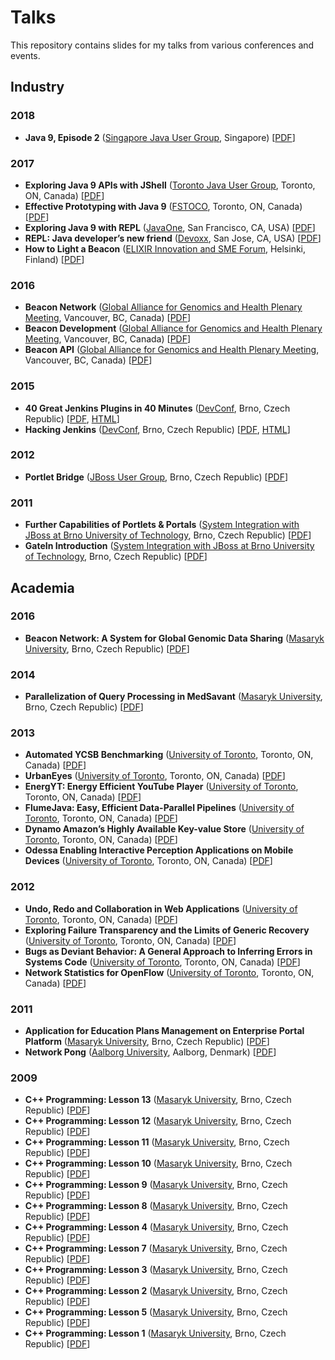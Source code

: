 # Talks

This repository contains slides for my talks from various conferences and events.

## Industry

### 2018
- **Java 9, Episode 2** ([Singapore Java User Group](https://www.meetup.com/singajug/), Singapore) [[PDF](2018-singajug-java-9-episode-2.pdf)]

### 2017
- **Exploring Java 9 APIs with JShell** ([Toronto Java User Group](http://www.tjug.ca/), Toronto, ON, Canada) [[PDF](2017-tjug-exploring-java-9-apis-with-jshell.pdf)]
- **Effective Prototyping with Java 9** ([FSTOCO](http://fsto.co/), Toronto, ON, Canada) [[PDF](2017-fstoco-effective-prototyping-with-java-9.pdf)]
- **Exploring Java 9 with REPL** ([JavaOne](https://www.oracle.com/javaone/), San Francisco, CA, USA) [[PDF](2017-javaone-exploring-java-9-with-repl.pdf)]
- **REPL: Java developer’s new friend** ([Devoxx](https://devoxx.us/), San Jose, CA, USA) [[PDF](2017-devoxx-repl-java-developers-new-friend.pdf)]
- **How to Light a Beacon** ([ELIXIR Innovation and SME Forum](https://www.elixir-europe.org/events/elixir-innovation-and-sme-forum-genomics-and-health-global-resources-local-innovation-0), Helsinki, Finland) [[PDF](2017-sme-how-to-light-a-beacon.pdf)]

### 2016
- **Beacon Network** ([Global Alliance for Genomics and Health Plenary Meeting](https://genomicsandhealth.org/), Vancouver, BC, Canada) [[PDF](2016-ga4gh-plenary-beacon-network.pdf)]
- **Beacon Development** ([Global Alliance for Genomics and Health Plenary Meeting](https://genomicsandhealth.org/), Vancouver, BC, Canada) [[PDF](2016-ga4gh-plenary-beacon-development.pdf)]
- **Beacon API** ([Global Alliance for Genomics and Health Plenary Meeting](https://genomicsandhealth.org/), Vancouver, BC, Canada) [[PDF](2016-ga4gh-plenary-beacon-api.pdf)]

### 2015
- **40 Great Jenkins Plugins in 40 Minutes** ([DevConf](https://devconf.cz/), Brno, Czech Republic) [[PDF](2015-devconf-40-great-jenkins-plugins-in-40-minutes.pdf), [HTML](http://mcupak.github.io/jenkins-plugins-talk/)]
- **Hacking Jenkins** ([DevConf](https://devconf.cz/), Brno, Czech Republic) [[PDF](2015-devconf-hacking-jenkins.pdf), [HTML](http://mcupak.github.io/hacking-jenkins-workshop/)]

### 2012
- **Portlet Bridge** ([JBoss User Group](https://developer.jboss.org/groups/JBUGcz), Brno, Czech Republic) [[PDF](2012-jbugcz-portletbridge.pdf)]

### 2011
- **Further Capabilities of Portlets & Portals** ([System Integration with JBoss at Brno University of Technology](https://developer.jboss.org/wiki/SystemovaIntegraceSJBossemPodzim2011), Brno, Czech Republic) [[PDF](2011-but-further-capabilities-of-portlets-and-portals.pdf)]
- **GateIn Introduction** ([System Integration with JBoss at Brno University of Technology](https://developer.jboss.org/wiki/SystemovaIntegraceSJBossemPodzim2011), Brno, Czech Republic) [[PDF](2011-but-gatein-introduction.pdf)]

## Academia

### 2016
- **Beacon Network: A System for Global Genomic Data Sharing** ([Masaryk University](https://www.muni.cz/), Brno, Czech Republic) [[PDF](2016-muni-beacon-network-a-system-for-global-genomic-data-sharing.pdf)]

### 2014
- **Parallelization of Query Processing in MedSavant** ([Masaryk University](https://www.muni.cz/), Brno, Czech Republic) [[PDF](2014-muni-parallelization-of-query-processing-in-medsavant.pdf)]

### 2013
- **Automated YCSB Benchmarking** ([University of Toronto](https://www.utoronto.ca/), Toronto, ON, Canada) [[PDF](2013-uoft-automated-ycsb-benchmarking.pdf)]
- **UrbanEyes** ([University of Toronto](https://www.utoronto.ca/), Toronto, ON, Canada) [[PDF](2013-uoft-urbaneyes.pdf)]
- **EnergYT: Energy Efficient YouTube Player** ([University of Toronto](https://www.utoronto.ca/), Toronto, ON, Canada) [[PDF](2013-uoft-energyt-energy-efficient-youtube-player.pdf)]
- **FlumeJava: Easy, Efficient Data-Parallel Pipelines** ([University of Toronto](https://www.utoronto.ca/), Toronto, ON, Canada) [[PDF](2013-uoft-flumejava-easy-efficient-data-parallel-pipelines.pdf)]
- **Dynamo Amazon’s Highly Available Key-value Store** ([University of Toronto](https://www.utoronto.ca/), Toronto, ON, Canada) [[PDF](2013-uoft-dynamo-amazons-highly-available-key-value-store.pdf)]
- **Odessa Enabling Interactive Perception Applications on Mobile Devices** ([University of Toronto](https://www.utoronto.ca/), Toronto, ON, Canada) [[PDF](2013-uoft-odessa-enabling-interactive-perception-applications-on-mobile-devices.pdf)]

### 2012
- **Undo, Redo and Collaboration in Web Applications** ([University of Toronto](https://www.utoronto.ca/), Toronto, ON, Canada) [[PDF](2012-uoft-undo-redo-and-collaboration-in-web-applications.pdf)]
- **Exploring Failure Transparency and the Limits of Generic Recovery** ([University of Toronto](https://www.utoronto.ca/), Toronto, ON, Canada) [[PDF](2012-uoft-exploring-failure-transparency-and-the-limits-of-generic-recovery.pdf)]
- **Bugs as Deviant Behavior: A General Approach to Inferring Errors in Systems Code** ([University of Toronto](https://www.utoronto.ca/), Toronto, ON, Canada) [[PDF](2012-uoft-bugs-as-deviant-behaviour-a-general-approach-to-inferring-errors-in-systems-code.pdf)]
- **Network Statistics for OpenFlow** ([University of Toronto](https://www.utoronto.ca/), Toronto, ON, Canada) [[PDF](2012-uoft-network-statistics-for-openflow.pdf)]

### 2011
- **Application for Education Plans Management on Enterprise Portal Platform** ([Masaryk University](https://www.muni.cz/), Brno, Czech Republic) [[PDF](2011-muni-application-for-education-plans-management-on-enterprise-portal-platform.pdf)]
- **Network Pong** ([Aalborg University](http://www.en.aau.dk/), Aalborg, Denmark) [[PDF](2011-aau-network-pong.pdf)]

### 2009
- **C++ Programming: Lesson 13** ([Masaryk University](https://www.muni.cz/), Brno, Czech Republic) [[PDF](2009-muni-cpp-programming-lesson-13.pdf)]
- **C++ Programming: Lesson 12** ([Masaryk University](https://www.muni.cz/), Brno, Czech Republic) [[PDF](2009-muni-cpp-programming-lesson-12.pdf)]
- **C++ Programming: Lesson 11** ([Masaryk University](https://www.muni.cz/), Brno, Czech Republic) [[PDF](2009-muni-cpp-programming-lesson-11.pdf)]
- **C++ Programming: Lesson 10** ([Masaryk University](https://www.muni.cz/), Brno, Czech Republic) [[PDF](2009-muni-cpp-programming-lesson-10.pdf)]
- **C++ Programming: Lesson 9** ([Masaryk University](https://www.muni.cz/), Brno, Czech Republic) [[PDF](2009-muni-cpp-programming-lesson-09.pdf)]
- **C++ Programming: Lesson 8** ([Masaryk University](https://www.muni.cz/), Brno, Czech Republic) [[PDF](2009-muni-cpp-programming-lesson-08.pdf)]
- **C++ Programming: Lesson 4** ([Masaryk University](https://www.muni.cz/), Brno, Czech Republic) [[PDF](2009-muni-cpp-programming-lesson-04.pdf)]
- **C++ Programming: Lesson 7** ([Masaryk University](https://www.muni.cz/), Brno, Czech Republic) [[PDF](2009-muni-cpp-programming-lesson-07.pdf)]
- **C++ Programming: Lesson 3** ([Masaryk University](https://www.muni.cz/), Brno, Czech Republic) [[PDF](2009-muni-cpp-programming-lesson-03.pdf)]
- **C++ Programming: Lesson 2** ([Masaryk University](https://www.muni.cz/), Brno, Czech Republic) [[PDF](2009-muni-cpp-programming-lesson-02.pdf)]
- **C++ Programming: Lesson 5** ([Masaryk University](https://www.muni.cz/), Brno, Czech Republic) [[PDF](2009-muni-cpp-programming-lesson-05.pdf)]
- **C++ Programming: Lesson 1** ([Masaryk University](https://www.muni.cz/), Brno, Czech Republic) [[PDF](2009-muni-cpp-programming-lesson-01.pdf)]
